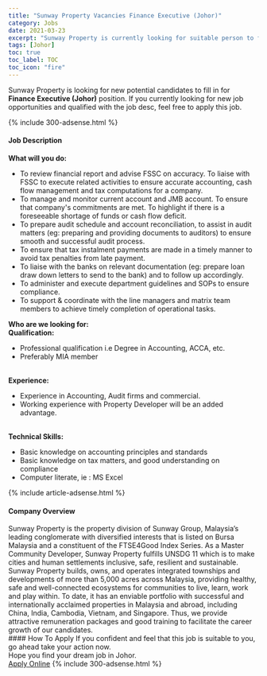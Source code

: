 ```yaml
---
title: "Sunway Property Vacancies Finance Executive (Johor)" 
category: Jobs 
date: 2021-03-23 
excerpt: "Sunway Property is currently looking for suitable person to fill in the Finance Executive (Johor) which based in Johor" 
tags: [Johor] 
toc: true 
toc_label: TOC 
toc_icon: "fire" 
--- 
```


<p>Sunway Property is looking for new potential candidates to fill in for <b>Finance Executive (Johor)</b> position. If you currently looking for new job opportunities and qualified with the job desc, feel free to apply this job.
</p>{% include 300-adsense.html %} 
<div><div><h4>Job Description</h4></div><div><div><span><div><div><strong>What will you do:</strong></div><ul><li>To review financial report and advise FSSC on accuracy. To liaise with FSSC to execute related activities to ensure accurate accounting, cash flow management and tax computations for a company.</li><li>To manage and monitor current account and JMB account. To ensure that company's commitments are met. To highlight if there is a foreseeable shortage of funds or cash flow deficit.</li><li>To prepare audit schedule and account reconciliation, to assist in audit matters (eg: preparing and providing documents to auditors) to ensure smooth and successful audit process.</li><li>To ensure that tax instalment payments are made in a timely manner to avoid tax penalties from late payment.</li><li>To liaise with the banks on relevant documentation (eg: prepare loan draw down letters to send to the bank) and to follow up accordingly.</li><li>To administer and execute department guidelines and SOPs to ensure compliance.</li><li>To support &amp; coordinate with the line managers and matrix team members to achieve timely completion of operational tasks.</li></ul><div><strong>Who are we looking for:</strong></div><div><strong>Qualification:</strong></div><ul><li>Professional qualification i.e Degree in Accounting, ACCA, etc.</li><li>Preferably MIA member</li></ul><div><br><strong>Experience:</strong></div><ul><li>Experience in Accounting, Audit firms and commercial.</li><li>Working experience with Property Developer will be an added advantage.</li></ul><div><br><strong>Technical Skills:</strong></div><ul><li>Basic knowledge on accounting principles and standards</li><li>Basic knowledge on tax matters, and good understanding on compliance</li><li>Computer literate, ie : MS Excel</li></ul></div></span></div></div></div> 
{% include article-adsense.html %} 
<div><div><h4>Company Overview</h4></div><div><div><span><div><div>
	Sunway Property is the property division of Sunway Group, Malaysia&#8217;s leading conglomerate with diversified interests that is listed on Bursa Malaysia and a constituent of the FTSE4Good Index Series. As a Master Community Developer, Sunway Property fulfills UNSDG 11 which is to make cities and human settlements inclusive, safe, resilient and sustainable. Sunway Property builds, owns, and operates integrated townships and developments of more than 5,000 acres across Malaysia, providing healthy, safe and well-connected ecosystems for communities to live, learn, work and play within. To date, it has an enviable portfolio with successful and internationally acclaimed properties in Malaysia and abroad, including China, India, Cambodia, Vietnam, and Singapore. Thus, we provide attractive remuneration packages and good training to facilitate the career growth of our candidates.</div></div></span></div></div></div> 
#### How To Apply 
If you confident and feel that this job is suitable to you, go ahead take your action now. <br/> 
Hope you find your dream job in Johor. <br/> 
<a href="https://www.jobstreet.com.my/en/job/finance-executive-johor-4511043?jobId=jobstreet-my-job-4511043&" class="btn btn--info" target="_blank" rel="nofollow noopenner">Apply Online</a> 
{% include 300-adsense.html %} 